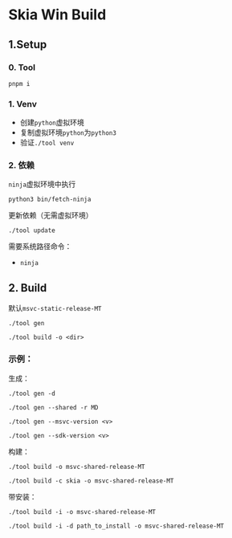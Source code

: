 # Skia Win Build

## 1.Setup

### 0. Tool

```shell
pnpm i
```

### 1. Venv

- 创建`python`虚拟环境
- 复制虚拟环境`python`为`python3`
- 验证`./tool venv`

### 2. 依赖

`ninja`虚拟环境中执行

```shell
python3 bin/fetch-ninja
```

更新依赖（无需虚拟环境）

```shell
./tool update
```

需要系统路径命令：
- `ninja`

## 2. Build

默认`msvc-static-release-MT`

```shell
./tool gen
```

```shell
./tool build -o <dir>
```

### 示例：

生成：

```shell
./tool gen -d
```

```shell
./tool gen --shared -r MD
```

```shell
./tool gen --msvc-version <v>
```

```shell
./tool gen --sdk-version <v>
```

构建：

```shell
./tool build -o msvc-shared-release-MT
```

```shell
./tool build -c skia -o msvc-shared-release-MT
```

带安装：

```shell
./tool build -i -o msvc-shared-release-MT
```

```shell
./tool build -i -d path_to_install -o msvc-shared-release-MT
```
